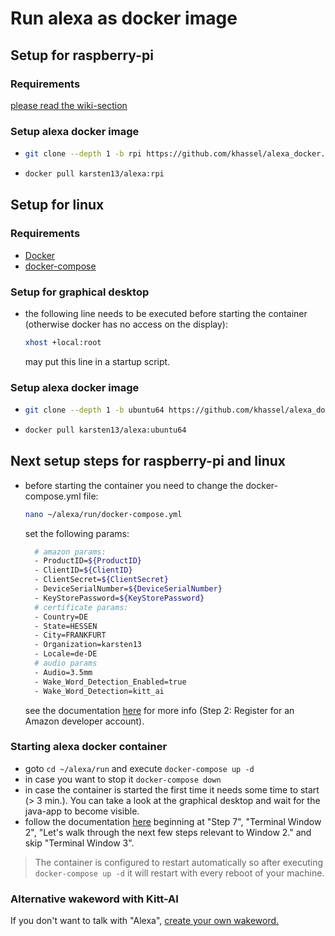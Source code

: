 # Run alexa as docker image

## Setup for raspberry-pi

### Requirements
[please read the wiki-section](https://github.com/khassel/alexa_docker/wiki/Prepare-your-raspberry-pi)

### Setup alexa docker image
-	```bash
	git clone --depth 1 -b rpi https://github.com/khassel/alexa_docker.git ~/alexa
	```
	
-	```bash
	docker pull karsten13/alexa:rpi
	```
	
## Setup for linux
### Requirements
- [Docker](https://docs.docker.com/engine/installation/)
- [docker-compose](https://docs.docker.com/compose/install/)


### Setup for graphical desktop
- the following line needs to be executed before starting the container (otherwise docker has no access on the display):
    ```bash
    xhost +local:root
    ```
  may put this line in a startup script.
  
### Setup alexa docker image
-	```bash
	git clone --depth 1 -b ubuntu64 https://github.com/khassel/alexa_docker.git ~/alexa
	```
	
-	```bash
	docker pull karsten13/alexa:ubuntu64
	```

## Next setup steps for raspberry-pi and linux
	
-	before starting the container you need to change the docker-compose.yml file:
	```bash
	nano ~/alexa/run/docker-compose.yml
	```
	set the following params:
	```bash
      # amazon params:
      - ProductID=${ProductID}
      - ClientID=${ClientID}
      - ClientSecret=${ClientSecret}
      - DeviceSerialNumber=${DeviceSerialNumber}
      - KeyStorePassword=${KeyStorePassword}
      # certificate params:
      - Country=DE
      - State=HESSEN
      - City=FRANKFURT
      - Organization=karsten13
      - Locale=de-DE
      # audio params
      - Audio=3.5mm
      - Wake_Word_Detection_Enabled=true
      - Wake_Word_Detection=kitt_ai
	```
	see the documentation [here](https://github.com/alexa/alexa-avs-sample-app/wiki/Raspberry-Pi) for more info (Step 2: Register for an Amazon developer account).
	
### Starting alexa docker container
- goto ```cd ~/alexa/run``` and execute ```docker-compose up -d```
- in case you want to stop it ```docker-compose down```
- in case the container is started the first time it needs some time to start (> 3 min.). You can take a look at the graphical desktop and wait for the java-app to become visible.
- follow the documentation [here](https://github.com/alexa/alexa-avs-sample-app/wiki/Raspberry-Pi) beginning at "Step 7", "Terminal Window 2", "Let's walk through the next few steps relevant to Window 2." and skip "Terminal Window 3".

> The container is configured to restart automatically so after executing ```docker-compose up -d``` it will restart with every reboot of your machine.

### Alternative wakeword with Kitt-AI
If you don't want to talk with "Alexa", [create your own wakeword.](https://github.com/khassel/alexa_docker/wiki/Alternative-WakeWord-with-Kitt-AI)
